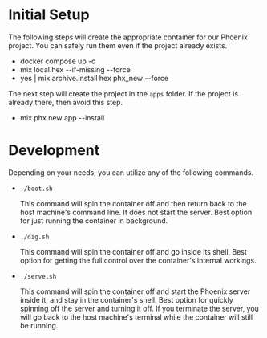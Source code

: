 # Initial Setup
The following steps will create the appropriate container for our Phoenix project. You can safely run them even if the project already exists.
- docker compose up -d
- mix local.hex --if-missing --force
- yes | mix archive.install hex phx_new --force

The next step will create the project in the `apps` folder. If the project is already there, then avoid this step.
- mix phx.new app --install

# Development
Depending on your needs, you can utilize any of the following commands.

- `./boot.sh`

  This command will spin the container off and then return back to the host machine's command line. It does not start the server. Best option for just running the container in background.

- `./dig.sh`

  This command will spin the container off and go inside its shell. Best option for getting the full control over the container's internal workings.

- `./serve.sh`

  This command will spin the container off and start the Phoenix server inside it, and stay in the container's shell. Best option for quickly spinning off the server and turning it off. If you terminate the server, you will go back to the host machine's terminal while the container will still be running.
